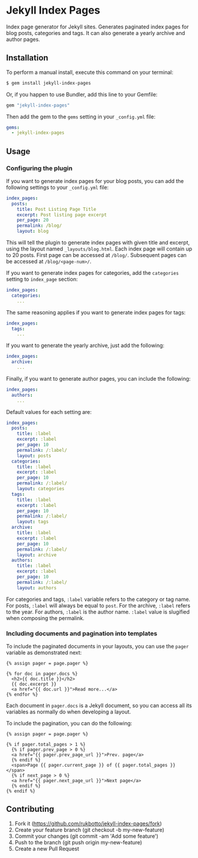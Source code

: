 # Jekyll Index Pages

Index page generator for Jekyll sites. Generates paginated index pages for blog
posts, categories and tags. It can also generate a yearly archive and author
pages.

## Installation

To perform a manual install, execute this command on your terminal:

```sh
$ gem install jekyll-index-pages
```

Or, if you happen to use Bundler, add this line to your Gemfile:

```ruby
gem "jekyll-index-pages"
```

Then add the gem to the `gems` setting in your `_config.yml` file:

```yaml
gems:
  - jekyll-index-pages
```

## Usage

### Configuring the plugin

If you want to generate index pages for your blog posts, you can add the
following settings to your `_config.yml` file:

```yaml
index_pages:
  posts:
    title: Post Listing Page Title
    excerpt: Post listing page excerpt
    per_page: 20
    permalink: /blog/
    layout: blog
```

This will tell the plugin to generate index pages with given title and excerpt,
using the layout named `_layouts/blog.html`. Each index page will contain up to
20 posts. First page can be accessed at `/blog/`. Subsequent pages can be
accessed at `/blog/<page-num>/`.

If you want to generate index pages for categories, add the `categories`
setting to `index_page` section:

```yaml
index_pages:
  categories:
    ...
```

The same reasoning applies if you want to generate index pages for tags:

```yaml
index_pages:
  tags:
    ...
```

If you want to generate the yearly archive, just add the following:

```yaml
index_pages:
  archive:
    ...
```

Finally, if you want to generate author pages, you can include the following:

```yaml
index_pages:
  authors:
    ...
```

Default values for each setting are:

```yaml
index_pages:
  posts:
    title: :label
    excerpt: :label
    per_page: 10
    permalink: /:label/
    layout: posts
  categories:
    title: :label
    excerpt: :label
    per_page: 10
    permalink: /:label/
    layout: categories
  tags:
    title: :label
    excerpt: :label
    per_page: 10
    permalink: /:label/
    layout: tags
  archive:
    title: :label
    excerpt: :label
    per_page: 10
    permalink: /:label/
    layout: archive
  authors:
    title: :label
    excerpt: :label
    per_page: 10
    permalink: /:label/
    layout: authors
```

For categories and tags, `:label` variable refers to the category or tag name.
For posts, `:label` will always be equal to `post`. For the archive, `:label`
refers to the year. For authors, `:label` is the author name. `:label` value is
slugified when composing the permalink.

### Including documents and pagination into templates

To include the paginated documents in your layouts, you can use the `pager`
variable as demonstrated next:

```liquid
{% assign pager = page.pager %}

{% for doc in pager.docs %}
  <h2>{{ doc.title }}</h2>
  {{ doc.excerpt }}
  <a href="{{ doc.url }}">Read more...</a>
{% endfor %}
```

Each document in `pager.docs` is a Jekyll document, so you can access all its
variables as normally do when developing a layout.

To include the pagination, you can do the following:

```liquid
{% assign pager = page.pager %}

{% if pager.total_pages > 1 %}
  {% if pager.prev_page > 0 %}
  <a href="{{ pager.prev_page_url }}">Prev. page</a>
  {% endif %}
  <span>Page {{ pager.current_page }} of {{ pager.total_pages }}</span>
  {% if next_page > 0 %}
  <a href="{{ pager.next_page_url }}">Next page</a>
  {% endif %}
{% endif %}
```

## Contributing

1. Fork it (https://github.com/rukbotto/jekyll-index-pages/fork)
2. Create your feature branch (git checkout -b my-new-feature)
3. Commit your changes (git commit -am 'Add some feature')
4. Push to the branch (git push origin my-new-feature)
5. Create a new Pull Request
